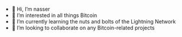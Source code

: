 - 👋 Hi, I’m nasser
- 👀 I’m interested in all things Bitcoin
- 🌱 I’m currently learning the nuts and bolts of the Lightning Network
- 💞️ I’m looking to collaborate on any Bitcoin-related projects
<!--- 📫 Find out more about me [here](https://nassersaazi.github.io/portfolio)

<!---
nassersaazi/nassersaazi is a ✨ special ✨ repository because its `README.md` (this file) appears on your GitHub profile.
You can click the Preview link to take a look at your changes.
--->
